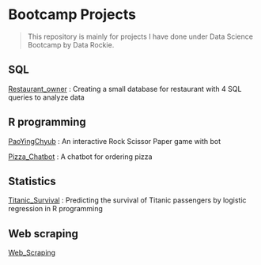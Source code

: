 # Bootcamp Projects
> This repository is mainly for projects I have done under Data Science Bootcamp by Data Rockie.
## SQL
[Restaurant_owner](https://github.com/Worapitcha5972/Bootcamp_Projects/blob/03c1031f0ec598e60a56cb4ffd59c15833a181aa/SQL/Restaurant_owner.sql) : Creating a small database for restaurant with 4 SQL queries to analyze data

## R programming
[PaoYingChyub](https://github.com/Worapitcha5972/Bootcamp_Projects/blob/300f7e7ddf4444d6cf3f8a64b120934e8836372d/R%20Programming/PaoYingChub.r) : An interactive Rock Scissor Paper game with bot

[Pizza_Chatbot](https://github.com/Worapitcha5972/Bootcamp_Projects/blob/300f7e7ddf4444d6cf3f8a64b120934e8836372d/R%20Programming/Pizza_Chatbot) : A chatbot for ordering pizza

## Statistics
[Titanic_Survival](https://github.com/Worapitcha5972/Bootcamp_Projects/blob/300f7e7ddf4444d6cf3f8a64b120934e8836372d/R%20Programming/Titanic_Survive_statistic.pdf) : Predicting the survival of Titanic passengers by logistic regression in R programming

## Web scraping
[Web_Scraping](https://github.com/Worapitcha5972/Bootcamp_Projects/blob/1216afc763a0591fa754e24e9c0046b2f070a122/Web_Scraping.pdf) 

